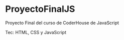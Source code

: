 # ProyectoFinalJS
Proyecto Final del curso de CoderHouse de JavaScript

Tec: HTML, CSS y JavaScript
